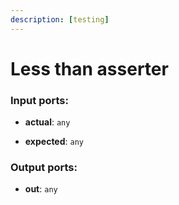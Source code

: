 ```yaml
---
description: [testing]
---
```


# Less than asserter

### Input ports:

* __actual__: ` any `


* __expected__: ` any `

### Output ports:

* __out__: ` any `

